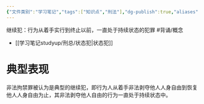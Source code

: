 ```yaml
---
{"文件类别":"学习笔记","tags":["知识点","刑法"],"dg-publish":true,"aliases":["持续犯"],"permalink":"/学习笔记studyup/刑总/继续犯/","dgPassFrontmatter":true,"created":"2024-10-29T14:58:15.988+08:00","updated":"2024-10-29T14:59:52.451+08:00"}
---
```


继续犯：行为从着手实行到终止以前，一直处于持续状态的犯罪 #背诵/概念 
- [[学习笔记studyup/刑总/状态犯\|状态犯]]
# 典型表现
非法拘禁罪被认为是典型的继续犯，即行为人从着手非法剥夺他人人身自由到恢复他人人身自由为止，其非法剥夺他人自由的行为一直处于持续状态中。